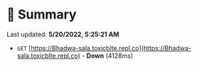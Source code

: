 # 📖 Summary
Last updated: **5/20/2022, 5:25:21 AM**

- `GET` [https://Bhadwa-sala.toxicblte.repl.co](https://Bhadwa-sala.toxicblte.repl.co) - **Down** (4128ms)
